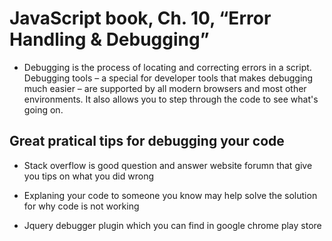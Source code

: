 # JavaScript book, Ch. 10, “Error Handling & Debugging”

- Debugging is the process of locating and correcting errors in a script. Debugging tools – a special for developer tools that makes debugging much easier – are supported by all modern browsers and most other environments. It also allows you to step through the code to see what's going on.

## Great pratical tips for debugging your code 

- Stack overflow is good question and answer website forumn that give you tips on what you did wrong

- Explaning your code to someone you know may help solve the solution for why code is not working

- Jquery debugger plugin which you can find in google chrome play store

